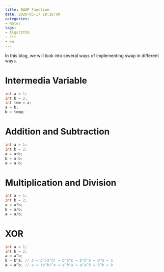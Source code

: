 ```yaml
---
title: SWAP Function
date: 2020-05-17 19:28:00
categories: 
- Notes
tags:
- Algorithm
- C++
- en
---
```


In this blog, we will look into several ways of implementing swap in different ways.

# Intermedia Variable

```c++
int a = 1;
int b = 2;
int tem = a;
a = b;
b = temp;
```

<!--more-->

# Addition and Subtraction

```C++
int a = 1;
int b = 2;
a = a+b;
b = a-b;
a = a-b;
```

# Multiplication and Division 

```C++
int a = 1;
int b = 2;
a = a*b;
b = a/b;
a = a/b;
```

# XOR

```C++
int a = 1; 
int b = 2;
a = a^b;
b = b^a; // b = b^(a^b) = b^a^b = b^b^a = 0^a = a
a = a^b; // a = (a^b)^a = a^b^a = a^a^b = 0^b = b
```



